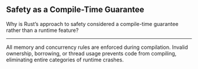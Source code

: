 ## Safety as a Compile-Time Guarantee

Why is Rust’s approach to safety considered a compile-time guarantee rather than a runtime feature?

---

All memory and concurrency rules are enforced during compilation.
Invalid ownership, borrowing, or thread usage prevents code from compiling,
eliminating entire categories of runtime crashes.


